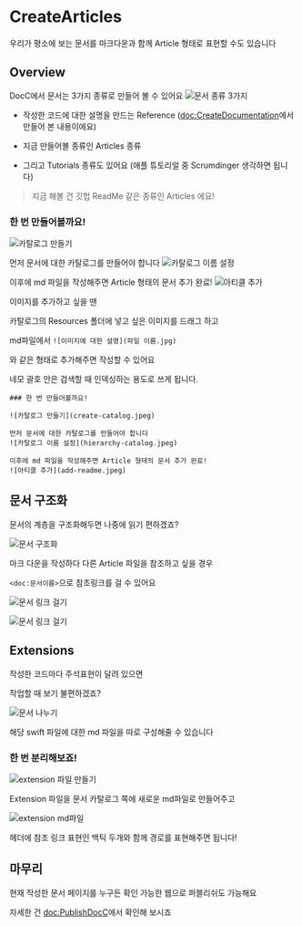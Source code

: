 # CreateArticles

우리가 평소에 보는 문서를 마크다운과 함께 Article 형태로 표현할 수도 있습니다

## Overview

DocC에서 문서는 3가지 종류로 만들어 볼 수 있어요
![문서 종류 3가지](3types.jpeg)

- 작성한 코드에 대한 설명을 만드는 Reference (<doc:CreateDocumentation>에서 만들어 본 내용이에요)

- 지금 만들어볼 종류인 Articles 종류

- 그리고 Tutorials 종류도 있어요 (애플 튜토리얼 중 Scrumdinger 생각하면 됩니다)  

> 지금 해볼 건 깃헙 ReadMe 같은 종류인 Articles 에요!

### 한 번 만들어볼까요!

![카탈로그 만들기](create-catalog.jpeg)

먼저 문서에 대한 카탈로그를 만들어야 합니다
![카탈로그 이름 설정](hierarchy-catalog.jpeg)

이후에 md 파일을 작성해주면 Article 형태의 문서 추가 완료!
![아티클 추가](add-readme.jpeg)

이미지를 추가하고 싶을 땐  

카탈로그의 Resources 폴더에 넣고 싶은 이미지를 드래그 하고  

md파일에서 `![이미지에 대한 설명](파일 이름.jpg)`  

와 같은 형태로 추가해주면 작성할 수 있어요  

네모 괄호 안은 검색할 때 인덱싱하는 용도로 쓰게 됩니다.

```
### 한 번 만들어볼까요!

![카탈로그 만들기](create-catalog.jpeg)

먼저 문서에 대한 카탈로그를 만들어야 합니다
![카탈로그 이름 설정](hierarchy-catalog.jpeg)

이후에 md 파일을 작성해주면 Article 형태의 문서 추가 완료!
![아티클 추가](add-readme.jpeg)
```

## 문서 구조화

문서의 계층을 구조화해두면 나중에 읽기 편하겠죠?


![문서 구조화](organize-document.jpeg)


마크 다운을 작성하다 다른 Article 파일을 참조하고 싶을 경우  

`<doc:문서이름>`으로 참조링크를 걸 수 있어요

![문서 링크 걸기](linking-document.jpeg)

![문서 링크 걸기](linking-sample.jpeg)


## Extensions

작성한 코드마다 주석표현이 달려 있으면  

작업할 때 보기 불편하겠죠?


![문서 나누기](separate-doc.jpeg)

해당 swift 파일에 대한 md 파일을 따로 구성해줄 수 있습니다

### 한 번 분리해보죠!

![extension 파일 만들기](create-extension.jpeg)

Extension 파일을 문서 카탈로그 쪽에 새로운 md파일로 만들어주고


![extension md파일](extension-md.jpeg)

헤더에 참조 링크 표현인 백틱 두개와 함께 경로를 표현해주면 됩니다!

## 마무리
현재 작성한 문서 페이지를 누구든 확인 가능한 웹으로 퍼블리쉬도 가능해요  

자세한 건 <doc:PublishDocC>에서 확인해 보시죠
